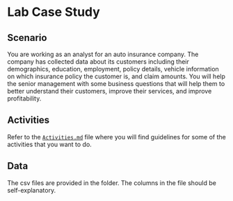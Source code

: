 # Lab Case Study

## Scenario

You are working as an analyst for an auto insurance company. The company has collected data about its customers including their demographics, education, employment, policy details, vehicle information on which insurance policy the customer is, and claim amounts. You will help the senior management with some business questions that will help them to better understand their customers, improve their services, and improve profitability.

## Activities

Refer to the [`Activities.md`](./Activities.md) file where you will find guidelines for some of the activities that you want to do.

## Data

The csv files are provided in the folder. The columns in the file should be self-explanatory.
